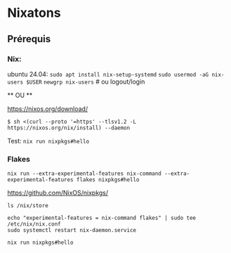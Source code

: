 # Nixatons

## Prérequis

### Nix:

ubuntu 24.04: `sudo apt install nix-setup-systemd`
`sudo usermod -aG nix-users $USER`
`newgrp nix-users` # ou logout/login

** OU **

https://nixos.org/download/
```
$ sh <(curl --proto '=https' --tlsv1.2 -L https://nixos.org/nix/install) --daemon
```

Test: `nix run nixpkgs#hello`

### Flakes

`nix run --extra-experimental-features nix-command --extra-experimental-features flakes nixpkgs#hello`

https://github.com/NixOS/nixpkgs/

`ls /nix/store`

```
echo "experimental-features = nix-command flakes" | sudo tee /etc/nix/nix.conf
sudo systemctl restart nix-daemon.service
```

`nix run nixpkgs#hello`
